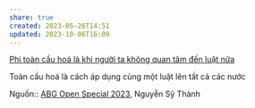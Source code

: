 ```yaml
---
share: true
created: 2023-05-26T14:51
updated: 2023-10-06T16:09
---
```

[Phi toàn cầu hoá là khi người ta không quan tâm đến luật nữa](./Phi%20to%C3%A0n%20c%E1%BA%A7u%20ho%C3%A1%20l%C3%A0%20khi%20ng%C6%B0%E1%BB%9Di%20ta%20kh%C3%B4ng%20quan%20t%C3%A2m%20%C4%91%E1%BA%BFn%20lu%E1%BA%ADt%20n%E1%BB%AFa.md) 

Toàn cầu hoá là cách áp dụng cùng một luật lên tất cả các nước


Nguồn:: [ABG Open Special 2023](../../../%CE%9E%20Ngu%E1%BB%93n/Kinh%20t%E1%BA%BF%20h%E1%BB%8Dc/ABG%20Open%20Special%202023.md), Nguyễn Sỹ Thành
